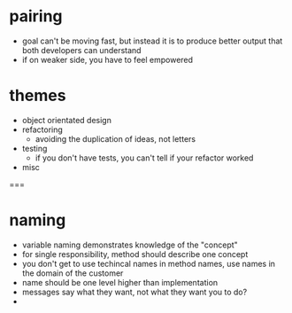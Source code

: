 # pairing

- goal can't be moving fast, but instead it is to produce better output that both developers can understand
- if on weaker side, you have to feel empowered

# themes

- object orientated design
- refactoring
	- avoiding the duplication of ideas, not letters
- testing
	- if you don't have tests, you can't tell if your refactor worked	
- misc

===

# naming

- variable naming demonstrates knowledge of the "concept"
- for single responsibility, method should describe one concept
- you don't get to use techincal names in method names, use names in the domain of the customer
- name should be one level higher than implementation
- messages say what they want, not what they want you to do?
- 
